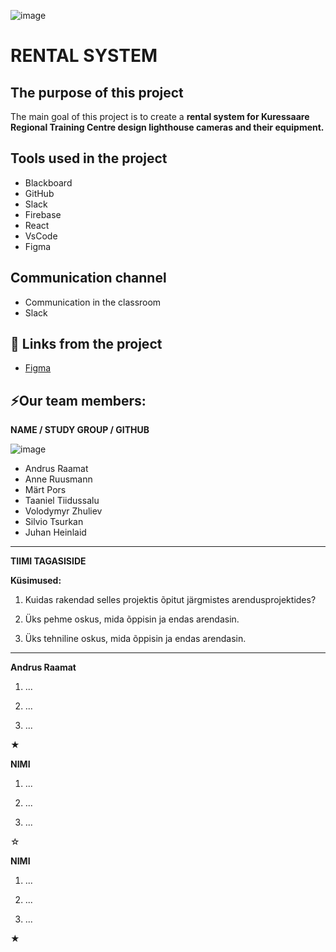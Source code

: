![image](https://github.com/araamat/Londid/assets/144334374/9d92e871-8930-4913-93c1-cf9202ad94aa)

# RENTAL SYSTEM

## The purpose of this project
The main goal of this project is to create a **rental system for Kuressaare Regional Training Centre design lighthouse cameras and their equipment.**

## Tools used in the project
- Blackboard
- GitHub
- Slack
- Firebase
- React
- VsCode
- Figma

## Communication channel
- Communication in the classroom
- Slack

## 📓 Links from the project
- [Figma](https://www.figma.com/files/team/1364940870584765430)

## ⚡Our team members:

**NAME / STUDY GROUP / GITHUB**

![image](https://github.com/araamat/Londid/assets/144334374/80570626-6cc1-40b0-bd24-58a1e9ac1653)

- Andrus Raamat
- Anne Ruusmann
- Märt Pors
- Taaniel Tiidussalu
- Volodymyr Zhuliev
- Silvio Tsurkan
- Juhan Heinlaid
-----------
**TIIMI TAGASISIDE**

**Küsimused:**
1. Kuidas rakendad selles projektis õpitut järgmistes arendusprojektides?


2. Üks pehme oskus, mida õppisin ja endas arendasin.


3. Üks tehniline oskus, mida õppisin ja endas arendasin.

---


**Andrus Raamat**

1. ...


2. ...


3. ...

★

**NIMI**

1. ...

2. ...

3. ...

☆

**NIMI**

1. ...
 
2. ... 

3. ...

★

